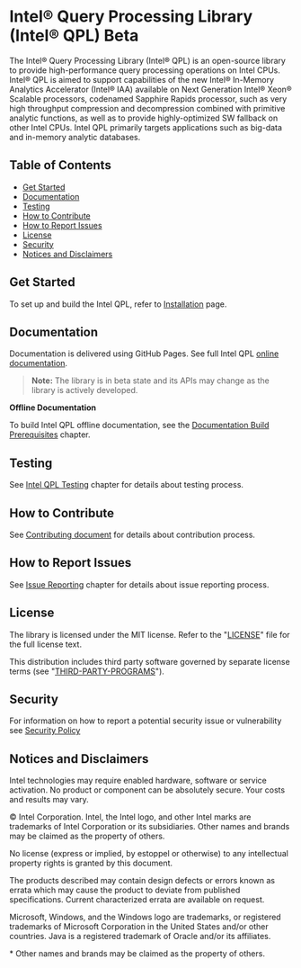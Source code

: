 <!--
Copyright (C) 2022 Intel Corporation
SPDX-License-Identifier: MIT
-->

Intel® Query Processing Library (Intel® QPL) Beta
=================================================

The Intel® Query Processing Library (Intel® QPL) is an open-source library to provide
high-performance query processing operations on Intel CPUs. Intel® QPL is aimed to support
capabilities of the new Intel® In-Memory Analytics Accelerator (Intel® IAA) available on Next
Generation Intel® Xeon® Scalable processors, codenamed Sapphire Rapids processor, such as very high
throughput compression and decompression combined with primitive analytic functions, as well as to
provide highly-optimized SW fallback on other Intel CPUs. Intel QPL primarily targets applications
such as big-data and in-memory analytic databases.

## Table of Contents

- [Get Started](#get-started)
- [Documentation](#documentation)
- [Testing](#testing)
- [How to Contribute](#how-to-contribute)
- [How to Report Issues](#how-to-report-issues)
- [License](#license)
- [Security](#security)
- [Notices and Disclaimers](#notices-and-disclaimers)

## Get Started

To set up and build the Intel QPL,
refer to [Installation](https://intel.github.io/qpl/documentation/get_started_docs/installation.html) page.

## Documentation

Documentation is delivered using GitHub Pages. See full Intel QPL [online documentation](https://intel.github.io/qpl/index.html).

>**Note:** The library is in beta state and its APIs may change as the library is actively developed.


**Offline Documentation**

To build Intel QPL offline documentation, see the [Documentation Build Prerequisites](https://intel.github.io/qpl/documentation/get_started_docs/installation.html#building-the-documentation) chapter.

## Testing

See [Intel QPL Testing](https://intel.github.io/qpl/documentation/get_started_docs/testing.html) chapter for details about testing process.

## How to Contribute

See [Contributing document](CONTRIBUTING.md) for details about contribution process.

## How to Report Issues

See [Issue Reporting](https://intel.github.io/qpl/documentation/contributing_docs/issue_reporting.html) chapter for details about issue reporting process.

## License

The library is licensed under the MIT license. Refer to the
"[LICENSE](LICENSE)" file for the full license text.

This distribution includes third party software governed by separate license
terms (see "[THIRD-PARTY-PROGRAMS](third-party-programs.txt)").

## Security

For information on how to report a potential security issue or vulnerability see [Security Policy](SECURITY.md)

## Notices and Disclaimers

Intel technologies may require enabled hardware, software or service activation.
No product or component can be absolutely secure.
Your costs and results may vary.

© Intel Corporation. Intel, the Intel logo, and other Intel marks are trademarks of
Intel Corporation or its subsidiaries.
Other names and brands may be claimed as the property of others.

No license (express or implied, by estoppel or otherwise) to any intellectual
property rights is granted by this document.

The products described may contain design defects or errors known as errata
which may cause the product to deviate from published specifications.
Current characterized errata are available on request.

Microsoft, Windows, and the Windows logo are trademarks, or registered trademarks
of Microsoft Corporation in the United States and/or other countries.
Java is a registered trademark of Oracle and/or its affiliates.

\* Other names and brands may be claimed as the property of others.